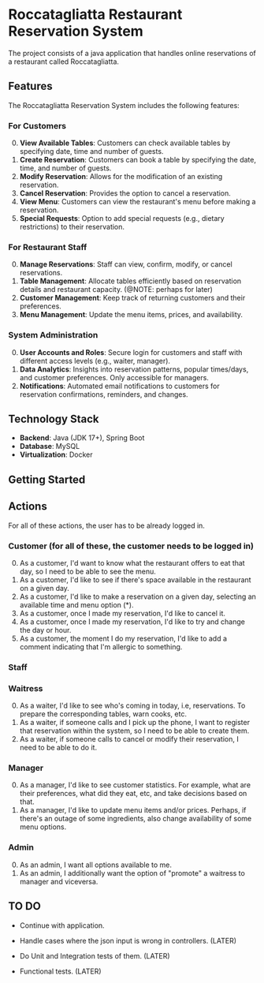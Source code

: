 # Roccatagliatta Restaurant Reservation System

The project consists of a java application that handles online reservations of a restaurant called Roccatagliatta.

## Features

The Roccatagliatta Reservation System includes the following features:

### For Customers

0. **View Available Tables**: Customers can check available tables by specifying date, time and number of guests.
1. **Create Reservation**: Customers can book a table by specifying the date, time, and number of guests.
2. **Modify Reservation**: Allows for the modification of an existing reservation.
3. **Cancel Reservation**: Provides the option to cancel a reservation.
4. **View Menu**: Customers can view the restaurant's menu before making a reservation.
5. **Special Requests**: Option to add special requests (e.g., dietary restrictions) to their reservation.

### For Restaurant Staff

0. **Manage Reservations**: Staff can view, confirm, modify, or cancel reservations.
1. **Table Management**: Allocate tables efficiently based on reservation details and restaurant capacity. (@NOTE: perhaps for later)
2. **Customer Management**: Keep track of returning customers and their preferences.
3. **Menu Management**: Update the menu items, prices, and availability.

### System Administration

0. **User Accounts and Roles**: Secure login for customers and staff with different access levels (e.g., waiter, manager).
1. **Data Analytics**: Insights into reservation patterns, popular times/days, and customer preferences. Only accessible for managers.
2. **Notifications**: Automated email notifications to customers for reservation confirmations, reminders, and changes.

## Technology Stack

- **Backend**: Java (JDK 17+), Spring Boot
- **Database**: MySQL
- **Virtualization**: Docker

## Getting Started

## Actions

For all of these actions, the user has to be already logged in.

### Customer (for all of these, the customer needs to be logged in)

0. As a customer, I'd want to know what the restaurant offers to eat that day, so I need to be able to see the menu.
1. As a customer, I'd like to see if there's space available in the restaurant on a given day.
2. As a customer, I'd like to make a reservation on a given day, selecting an available time and menu option (*).
3. As a customer, once I made my reservation, I'd like to cancel it.
4. As a customer, once I made my reservation, I'd like to try and change the day or hour.
5. As a customer, the moment I do my reservation, I'd like to add a comment indicating that I'm allergic to something.

### Staff

### Waitress

0. As a waiter, I'd like to see who's coming in today, i.e, reservations. To prepare the corresponding tables, warn cooks, etc.
1. As a waiter, if someone calls and I pick up the phone, I want to register that reservation within the system, so I need to be able to create them.
2. As a waiter, if someone calls to cancel or modify their reservation, I need to be able to do it.

### Manager

0. As a manager, I'd like to see customer statistics. For example, what are their preferences, what did they eat, etc, and take decisions based on that.
1. As a manager, I'd like to update menu items and/or prices. Perhaps, if there's an outage of some ingredients, also change availability of some menu options.

### Admin

0. As an admin, I want all options available to me.
1. As an admin, I additionally want the option of "promote" a waitress to manager and viceversa.

## TO DO

- Continue with application.

- Handle cases where the json input is wrong in controllers. (LATER)
- Do Unit and Integration tests of them. (LATER)
- Functional tests. (LATER)

